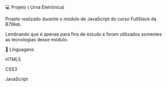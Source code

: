 💻 Projeto ( Urna Eletrônica)

Projeto realizado durante o módulo de JavaScript do curso FullStack da B7Web.

Lembrando que é apenas para fins de estudo e foram utilizados somentes as tecnologias desse módulo.

🚀 Linguagens

HTML5

CSS3

JavaScript
